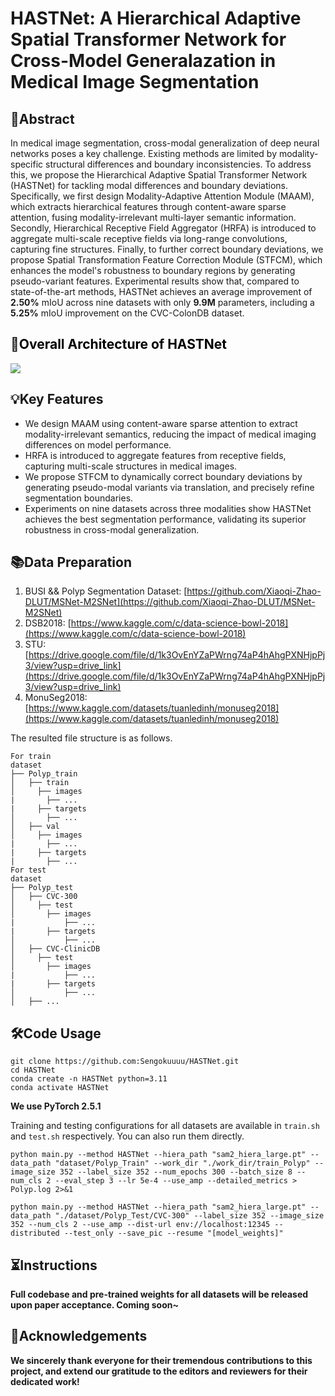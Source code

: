 # HASTNet: A Hierarchical Adaptive Spatial Transformer Network for Cross-Model Generalazation in Medical Image Segmentation

## 📌Abstract

In medical image segmentation, cross-modal generalization of deep neural networks poses a key challenge. Existing methods are limited by modality-specific structural differences and boundary inconsistencies. To address this, we propose the Hierarchical Adaptive Spatial Transformer Network (HASTNet) for tackling modal differences and boundary deviations. Specifically, we first design Modality-Adaptive Attention Module (MAAM), which extracts hierarchical features through content-aware sparse attention, fusing modality-irrelevant multi-layer semantic information. Secondly, Hierarchical Receptive Field Aggregator (HRFA) is introduced to aggregate multi-scale receptive fields via long-range convolutions, capturing fine structures. Finally, to further correct boundary deviations, we propose Spatial Transformation Feature Correction Module (STFCM), which enhances the model's robustness to boundary regions by generating pseudo-variant features. Experimental results show that, compared to state-of-the-art methods, HASTNet achieves an average improvement of **2.50%** mIoU across nine datasets with only **9.9M** parameters, including a **5.25%** mIoU improvement on the CVC-ColonDB dataset.

## 🎇<font style="color:#000000;">Overall Architecture of HASTNet</font>

![](https://cdn.nlark.com/yuque/0/2025/jpeg/46378221/1758374638537-b7f079f9-3ed6-40ff-bffa-3d1c57708cfe.jpeg)

## 💡Key Features

+ We design MAAM using content-aware sparse attention to extract modality-irrelevant semantics, reducing the impact of medical imaging differences on model performance.
+ HRFA is introduced to aggregate features from receptive fields, capturing multi-scale structures in medical images.
+ We propose STFCM to dynamically correct boundary deviations by generating pseudo-modal variants via translation, and precisely refine segmentation boundaries.
+ Experiments on nine datasets across three modalities show HASTNet achieves the best segmentation performance, validating its superior robustness in cross-modal generalization.

## 📚Data Preparation

1. BUSI && Polyp Segmentation Dataset: [https://github.com/Xiaoqi-Zhao-DLUT/MSNet-M2SNet](https://github.com/Xiaoqi-Zhao-DLUT/MSNet-M2SNet)
2. DSB2018: [https://www.kaggle.com/c/data-science-bowl-2018](https://www.kaggle.com/c/data-science-bowl-2018)
3. STU: [https://drive.google.com/file/d/1k3OvEnYZaPWrng74aP4hAhgPXNHjpPj3/view?usp=drive_link](https://drive.google.com/file/d/1k3OvEnYZaPWrng74aP4hAhgPXNHjpPj3/view?usp=drive_link)
4. MonuSeg2018: [https://www.kaggle.com/datasets/tuanledinh/monuseg2018](https://www.kaggle.com/datasets/tuanledinh/monuseg2018)

The resulted file structure is as follows.

```plain
For train
dataset
├── Polyp_train
│   ├── train
│     ├── images
|     	├── ...
|     ├── targets
│     	├── ...
│   ├── val
│     ├── images
|     	├── ...
|     ├── targets
|     	├── ...
For test
dataset
├── Polyp_test
│   ├── CVC-300
│     ├── test
│     	├── images
|     		├── ...
|     	├── targets
│     		├── ...
│   ├── CVC-ClinicDB
│     ├── test
│     	├── images
|     		├── ...
|     	├── targets
│     		├── ...
│   ├── ...
```

## 🛠Code Usage

```plain
git clone https://github.com:Sengokuuuu/HASTNet.git
cd HASTNet
conda create -n HASTNet python=3.11
conda activate HASTNet
```

**We use PyTorch 2.5.1**

Training and testing configurations for all datasets are available in `train.sh` and `test.sh` respectively.  You can also run them directly.  

```plain
python main.py --method HASTNet --hiera_path "sam2_hiera_large.pt" --data_path "dataset/Polyp_Train" --work_dir "./work_dir/train_Polyp" --image_size 352 --label_size 352 --num_epochs 300 --batch_size 8 --num_cls 2 --eval_step 3 --lr 5e-4 --use_amp --detailed_metrics > Polyp.log 2>&1
```

```plain
python main.py --method HASTNet --hiera_path "sam2_hiera_large.pt" --data_path "./dataset/Polyp_Test/CVC-300" --label_size 352 --image_size 352 --num_cls 2 --use_amp --dist-url env://localhost:12345 --distributed --test_only --save_pic --resume "[model_weights]" 
```

## ⏳**Instructions**

**Full codebase and pre-trained weights for all datasets will be released upon paper acceptance. Coming soon~**

## 🎈**Acknowledgements**

**We sincerely thank everyone for their tremendous contributions to this project, and extend our gratitude to the editors and reviewers for their dedicated work!**

